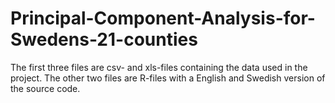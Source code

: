 # Principal-Component-Analysis-for-Swedens-21-counties
The first three files are csv- and xls-files containing the data used in the project. The other two files are R-files with a English and Swedish version of the source code.
